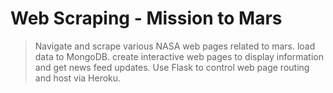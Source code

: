 # Web Scraping - Mission to Mars
> Navigate and scrape various NASA web pages related to mars.
> load data to MongoDB.
> create interactive web pages to display information and get news feed updates.
> Use Flask to control web page routing and host via Heroku.
